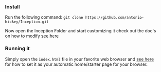 ### Install
Run the following command:
`git clone https://github.com/antonio-hickey/Inception.git`

Now open the Inception Folder and start customizing it check out the doc's on how to modify [see here](https://github.com/antonio-hickey/Inception/blob/main/Docs/HowToEdit.md)

### Running it
Simply open the `index.html` file in your favorite web browser and [see here](https://github.com/antonio-hickey/Inception/blob/main/Docs/HowToSetAsStartup.md) for how to set it as your automatic home/starter page for your browser.
